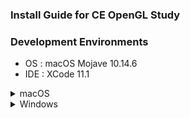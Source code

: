 ### Install Guide for CE OpenGL Study  
### Development Environments  
- OS : macOS Mojave 10.14.6     
- IDE : XCode 11.1  

<details>  
<summary> macOS </summary>
<div markdown="1"> 
  
## Setting  
### 0. Install Homebrew  
`$ /usr/bin/ruby -e "$(curl -fsSL https://raw.githubusercontent.com/Homebrew/install/master/install)"`
### 1. Install glfw, glew
`$ brew install glfw`    
`$ brew install glew`
### 2. XCode Project Setting
  - clone this repo, run XCode -> `File` -> `Open` -> Open `GL_Study.xcodeproj`  
     <img src="img/_1.jpeg" width="500">  
  - Go `File` -> `Project Settings...` -> Build System : `Legacy Build System`  
     <img src="img/_2.jpeg" width="500">  
  - `Signing & Capabilities` -> `Hardened Runtime`(if it exists) -> Click `x` icon  
     <img src="img/_3.jpeg" width="500">  
  - `General` -> `Frameworks and Libraries` -> Click `+`  
     <img src="img/_4.jpeg" width="500">  
  - Search `OpenGL`, add `OpenGL.framework'  
     <img src="img/_5.jpeg" width="500">  
  - Click `+` -> `Add Other..` -> `Add Files...` -> `Shift + Command + G` -> Go to the folder `/usr/local/Cellar/`  
     <img src="img/_6.jpeg" width="500">       <img src="img/_7.jpeg" width="500">  
     
  - `glew` -> `(Your Version, ex: 2.1.0_1)` -> `lib` -> `libGLEW.2.1.0.dylib` 
     <img src="img/_8.jpeg" width="500">  
  - `glfw` -> `(Your Version, ex: 3.3.2)` -> `lib` -> `libglfw.3.3.dylib` 
     <img src="img/_9.jpeg" width="500">  
  
  - Go `Build Settings`  
  - Search `Header Search Path`, add both   
  `/usr/local/Cellar/glfw/(Your ver)3.3.2/include/`  
  `/usr/local/Cellar/glew/(Your ver)2.1.0_1/include/`  
     <img src="img/_10.jpeg" width="500">  
  - Build & Run  
    <img src="img/_12.jpeg" width="500">  
    
### 3. Shader Macro  
  - `V_SHADER`와 `F_SHADER` 라는 macro를 통해 shader 파일들을 실행파일이 읽어 올 수 있습니다.  
  - `V_SHADER`와 `F_SHADER` 라는 macro를 통해 shader 파일들을 실행파일이 읽어 올 수 있습니다. 따라서 매 실행시마다 실행파일 경로 찾아서 복사해야하는 번거로움이 없어졌습니다.  
  - 만약 안된다면, `Build Settings` -> `preprocessor macros` 검색 -> `Debug`에다가
  `F_SHADER=\"${PROJECT_DIR}/GL_Study/shader.frag\"`  
  `V_SHADER=\"${PROJECT_DIR}/GL_Study/shader.vert\"` 을 추가해줍니다.(스샷 참고)
  <img src="img/_11.jpeg" width="500">  
    - 위와같이 매크로가 설정돼있기 때문에 shader파일명을 변경하거나, 매크로 변수명을 변경하면 그에따라 환경설정을 다시 해줘야 합니다.
    
  [**Reference**](https://blog.naver.com/ross1573/221460518505)  
  </div>
  </details>  
  
  <details>  
  <summary> Windows </summary>
  <div markdown="1">  
  
  - [OpenGL Setting for Windows](https://webnautes.tistory.com/1102)
  
  </div>
  </details>  
